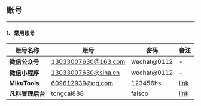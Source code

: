 ## 账号

---



####  1、常用账号

| **账号名称**     | **账号**            | **密码**    | **备注**                                |
| ---------------- | ------------------- | ----------- | --------------------------------------- |
| **微信公众号**   | 13033007630@163.com | wechat@0112 | -                                       |
| **微信小程序**   | 13033007630@sina.cn | wechat@0112 | -                                       |
| **MikuTools**    | 609612939@qq.com    | 123456hs    | [link](https://tools.miku.ac/)          |
| **凡科管理后台** | tongcai888          | faisco      | [link](http://www.sitekc.com/login.jsp) |

